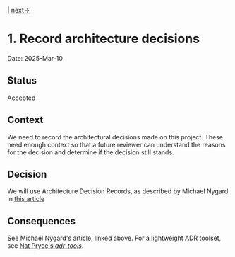 |
[next->](0002-decision-2.md)

# 1. Record architecture decisions

Date: 2025-Mar-10

## Status

Accepted

## Context

We need to record the architectural decisions made on this project.
These need enough context so that a future reviewer can understand the reasons for the
decision and determine if the decision still stands.

## Decision

We will use Architecture Decision Records, as described by Michael Nygard in
[this article](http://thinkrelevance.com/blog/2011/11/15/documenting-architecture-decisions)

## Consequences

See Michael Nygard's article, linked above. For a lightweight ADR toolset,
see [Nat Pryce's _adr-tools_](https://github.com/npryce/adr-tools).
